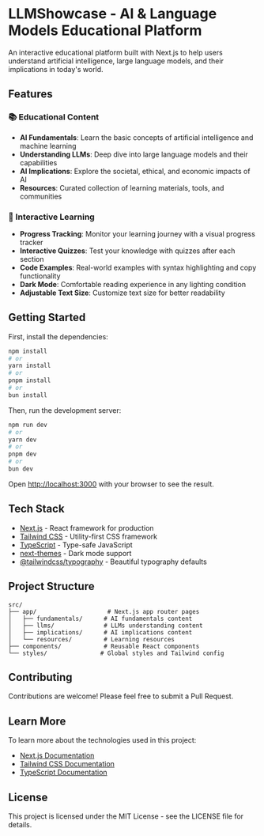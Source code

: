 # LLMShowcase - AI & Language Models Educational Platform

An interactive educational platform built with Next.js to help users understand artificial intelligence, large language models, and their implications in today's world.

## Features

### 📚 Educational Content
- **AI Fundamentals**: Learn the basic concepts of artificial intelligence and machine learning
- **Understanding LLMs**: Deep dive into large language models and their capabilities
- **AI Implications**: Explore the societal, ethical, and economic impacts of AI
- **Resources**: Curated collection of learning materials, tools, and communities

### 🎯 Interactive Learning
- **Progress Tracking**: Monitor your learning journey with a visual progress tracker
- **Interactive Quizzes**: Test your knowledge with quizzes after each section
- **Code Examples**: Real-world examples with syntax highlighting and copy functionality
- **Dark Mode**: Comfortable reading experience in any lighting condition
- **Adjustable Text Size**: Customize text size for better readability

## Getting Started

First, install the dependencies:

```bash
npm install
# or
yarn install
# or
pnpm install
# or
bun install
```

Then, run the development server:

```bash
npm run dev
# or
yarn dev
# or
pnpm dev
# or
bun dev
```

Open [http://localhost:3000](http://localhost:3000) with your browser to see the result.

## Tech Stack

- [Next.js](https://nextjs.org/) - React framework for production
- [Tailwind CSS](https://tailwindcss.com/) - Utility-first CSS framework
- [TypeScript](https://www.typescriptlang.org/) - Type-safe JavaScript
- [next-themes](https://github.com/pacocoursey/next-themes) - Dark mode support
- [@tailwindcss/typography](https://tailwindcss.com/docs/typography-plugin) - Beautiful typography defaults

## Project Structure

```
src/
├── app/                    # Next.js app router pages
│   ├── fundamentals/      # AI fundamentals content
│   ├── llms/              # LLMs understanding content
│   ├── implications/      # AI implications content
│   └── resources/         # Learning resources
├── components/            # Reusable React components
└── styles/               # Global styles and Tailwind config
```

## Contributing

Contributions are welcome! Please feel free to submit a Pull Request.

## Learn More

To learn more about the technologies used in this project:

- [Next.js Documentation](https://nextjs.org/docs)
- [Tailwind CSS Documentation](https://tailwindcss.com/docs)
- [TypeScript Documentation](https://www.typescriptlang.org/docs)

## License

This project is licensed under the MIT License - see the LICENSE file for details.
